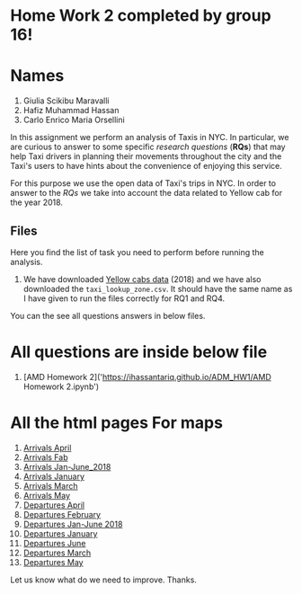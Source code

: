 # Home Work 2 completed by group 16!
# Names
1. Giulia Scikibu Maravalli
2. Hafiz Muhammad Hassan
3. Carlo Enrico Maria Orsellini


In this assignment we perform an analysis of Taxis in NYC. In particular, we are curious to answer to some specific *research questions* (__RQs__) that may help Taxi drivers in planning their movements throughout the city and the Taxi's users to have hints about the convenience of enjoying this service.

For this purpose we use the open data of Taxi's trips in NYC. In order to answer to the *RQs* we take into account the data related to Yellow cab for the year 2018.

## Files
Here you find the list of task you need to perform before running the analysis.

1. We have downloaded [Yellow cabs data](http://www.nyc.gov/html/tlc/html/about/trip_record_data.shtml) (2018) and we have also downloaded the `taxi_lookup_zone.csv`. It should have the same name as I have given to run the files correctly for RQ1 and RQ4. 

You can the see all questions answers in below files.

# All questions are inside below file
1. [AMD Homework 2]('https://ihassantariq.github.io/ADM_HW1/AMD Homework 2.ipynb') 

# All the html pages For maps

1. [Arrivals April](https://ihassantariq.github.io/ADM_HW1/Arrivals_April.html) 
2. [Arrivals Fab](https://ihassantariq.github.io/ADM_HW1/Arrivals_February.html) 
3. [Arrivals Jan-June_2018](https://ihassantariq.github.io/ADM_HW1/Arrivals_Jan-June_2018.html)
4. [Arrivals January](https://ihassantariq.github.io/ADM_HW1/Arrivals_January.html)
5. [Arrivals March](https://ihassantariq.github.io/ADM_HW1/Arrivals_March.html)
6. [Arrivals May](https://ihassantariq.github.io/ADM_HW1/Arrivals_May.html)
7. [Departures April ](https://ihassantariq.github.io/ADM_HW1/Departures_April.html)
8. [Departures February](https://ihassantariq.github.io/ADM_HW1/Departures_February.html)
9. [Departures Jan-June 2018](https://ihassantariq.github.io/ADM_HW1/Departures_Jan-June_2018.html)
10. [Departures January](https://ihassantariq.github.io/ADM_HW1/Departures_January.html)
11. [Departures June](https://ihassantariq.github.io/ADM_HW1/Departures_June.html)
12. [Departures March](https://ihassantariq.github.io/ADM_HW1/Departures_March.html)
14. [Departures May](https://ihassantariq.github.io/ADM_HW1/Departures_May.html)

Let us know what do we need to improve. 
Thanks. 
